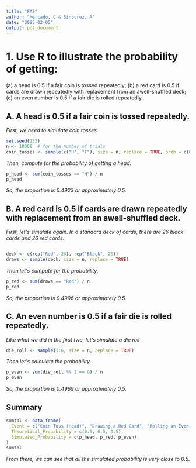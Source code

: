 ```yaml
---
title: "FA2"
author: "Mercado, C & Sinocruz, A"
date: "2025-02-05"
output: pdf_document
---
```


# 1. Use R to illustrate the probability of getting:

(a) a head is 0.5 if a fair coin is tossed repeatedly;
(b) a red card is 0.5 if cards are drawn repeatedly with replacement from an awell-shuffled deck;
(c) an even number is 0.5 if a fair die is rolled repeatedly.

## A. A head is 0.5 if a fair coin is tossed repeatedly.

*First, we need to simulate coin tosses.*

```r
set.seed(123)
n <- 10000  # for the number of trials
coin_tosses <- sample(c("H", "T"), size = n, replace = TRUE, prob = c(0.5, 0.5))
```

*Then, compute for the probability of getting a head.*

```r
p_head <- sum(coin_tosses == "H") / n
p_head
```

*So, the proportion is 0.4923 or approximately 0.5.*

## B. A red card is 0.5 if cards are drawn repeatedly with replacement from an awell-shuffled deck.

*First, let's simulate again. In a standard deck of cards, there are 26 black cards and 26 red cards.*

```r

deck <- c(rep("Red", 26), rep("Black", 26)) 
draws <- sample(deck, size = n, replace = TRUE)
```

*Then let's compute for the probability.*

```r
p_red <- sum(draws == "Red") / n
p_red
```

*So, the proportion is 0.4996 or approximately 0.5.*

## C. An even number is 0.5 if a fair die is rolled repeatedly.

*Like what we did in the first two, let's simulate a die roll*

```r
die_roll <- sample(1:6, size = n, replace = TRUE)
```

*Then let's calculate the probability.*

```r
p_even <- sum(die_roll %% 2 == 0) / n
p_even
```

*So, the proportion is 0.4969 or approximately 0.5.*

## Summary

```r
sumtbl <- data.frame(
  Event = c("Coin Toss (Head)", "Drawing a Red Card", "Rolling an Even Number"),
  Theoretical_Probability = c(0.5, 0.5, 0.5),
  Simulated_Probability = c(p_head, p_red, p_even)
)
sumtbl

```

*From there, we can see that all the simulated probability is very close to 0.5.*
